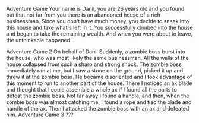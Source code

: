 Adventure Game
Your name is Danil, you are 26 years old and you found out that not far from you there is an abandoned house of a rich businessman. Since you don't have much money, you decide to sneak into this house and take what's left in it. You successfully climbed into the house and began to take the remaining wealth. And when you were about to leave, the unthinkable happened...

Adventure Game 2
On behalf of Danil
Suddenly, a zombie boss burst into the house, who was most likely the same businessman. All the walls of the house collapsed from such a sharp and strong shock. The zombie boss immediately ran at me, but I saw a stone on the ground, picked it up and threw it at the zombie boss. He became disoriented and I took advantage of this moment to run to another part of the house. There I noticed an ax blade and thought that I could assemble a whole ax if I found all the parts to defeat the zombie boss. Not far away I found a handle, and then, when the zombie boss was almost catching me, I found a rope and tied the blade and handle of the ax. Then I attacked the zombie boss with an ax and defeated him.
Adventure Game 3
???